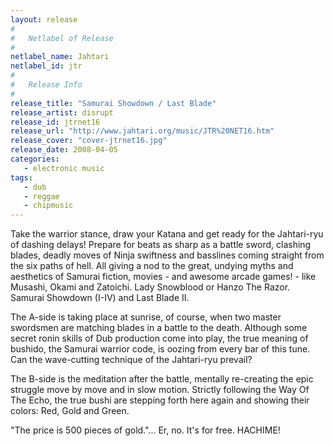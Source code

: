 ```yaml
---
layout: release
#
#   Netlabel of Release
#
netlabel_name: Jahtari
netlabel_id: jtr
#
#   Release Info
#
release_title: "Samurai Showdown / Last Blade"
release_artist: disrupt
release_id: jtrnet16
release_url: "http://www.jahtari.org/music/JTR%20NET16.htm"
release_cover: "cover-jtrnet16.jpg"
release_date: 2008-04-05
categories:
   - electronic music
tags:
   - dub
   - reggae
   - chipmusic
---
```

Take the warrior stance, draw your Katana and get ready for the Jahtari-ryu of dashing delays! Prepare for beats as sharp as a battle sword, clashing blades, deadly moves of Ninja swiftness and basslines coming straight from the six paths of hell. All giving a nod to the great, undying myths and aesthetics of Samurai fiction, movies - and awesome arcade games! - like Musashi, Okami and Zatoichi. Lady Snowblood or Hanzo The Razor. Samurai Showdown (I-IV) and Last Blade II.

The A-side is taking place at sunrise, of course, when two master swordsmen are matching blades in a battle to the death. Although some secret ronin skills of Dub production come into play, the true meaning of bushido, the Samurai warrior code, is oozing from every bar of this tune. Can the wave-cutting technique of the Jahtari-ryu prevail?

The B-side is the meditation after the battle, mentally re-creating the epic struggle move by move and in slow motion. Strictly following the Way Of The Echo, the true bushi are stepping forth here again and showing their colors: Red, Gold and Green.

"The price is 500 pieces of gold."... Er, no. It's for free. HACHIME!